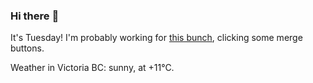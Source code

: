 ### Hi there :wave:

It's Tuesday! I'm probably working for [this bunch](https://github.com/kohofinancial), clicking some merge buttons.

Weather in Victoria BC: sunny, at +11°C.
